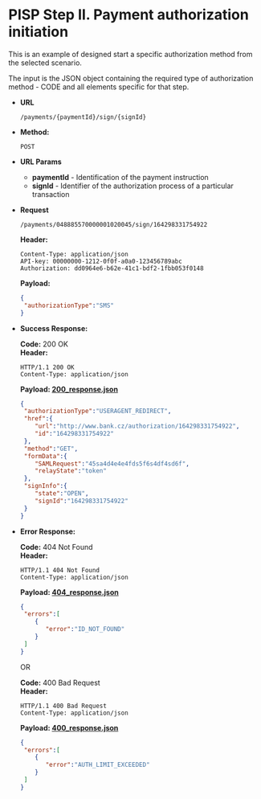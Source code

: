 # PISP Step II. Payment authorization initiation  

This is an example of designed start a specific authorization method from the selected scenario.

The input is the JSON object containing the required type of authorization method - CODE and all elements specific for that step.



* **URL**

  `/payments/{paymentId}/sign/{signId}`

* **Method:**
  
  `POST`
  
*  **URL Params**

   - **paymentId** - Identification of the payment instruction
   - **signId** - Identifier of the authorization process of a particular transaction

* **Request**

  `/payments/048885570000001020045/sign/164298331754922`

  **Header:**
  ```http
  Content-Type: application/json
  API-key: 00000000-1212-0f0f-a0a0-123456789abc
  Authorization: dd0964e6-b62e-41c1-bdf2-1fbb053f0148
  ```

  **Payload:**
  
  ```json
  {
   "authorizationType":"SMS"
  }
  ```

* **Success Response:**
  
  **Code:** 200 OK <br />
  **Header:**
  ```http
  HTTP/1.1 200 OK
  Content-Type: application/json
  ```

  **Payload: [200_response.json](200_response.json)**
  ```json
  {
   "authorizationType":"USERAGENT_REDIRECT",
   "href":{
      "url":"http://www.bank.cz/authorization/164298331754922",
      "id":"164298331754922"
   },
   "method":"GET",
   "formData":{
      "SAMLRequest":"45sa4d4e4e4fds5f6s4df4sd6f",
      "relayState":"token"
   },
   "signInfo":{
      "state":"OPEN",
      "signId":"164298331754922"
   }
  }
  ```
 
* **Error Response:**

  **Code:** 404 Not Found <br />
  **Header:**
  ```http
  HTTP/1.1 404 Not Found
  Content-Type: application/json
  ```
  
  **Payload: [404_response.json](404_response.json)**
  ```json
  {
   "errors":[
      {
         "error":"ID_NOT_FOUND"
      }
   ]
  }
  ```
  
  OR
  
  **Code:** 400 Bad Request <br />
  **Header:**
  ```http
  HTTP/1.1 400 Bad Request
  Content-Type: application/json
  ```
  
  **Payload: [400_response.json](400_response.json)**
  ```json
  {
   "errors":[
      {
         "error":"AUTH_LIMIT_EXCEEDED"
      }
   ]
  }
  ```
  